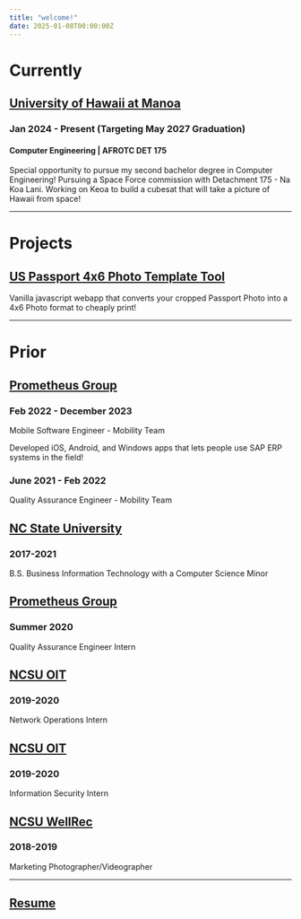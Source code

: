 ```yaml
---
title: "welcome!"
date: 2025-01-08T00:00:00Z
---
```


# Currently

## [University of Hawaii at Manoa](https://ece.hawaii.edu/home/)

### Jan 2024 - Present (Targeting May 2027 Graduation)

#### Computer Engineering | AFROTC DET 175

Special opportunity to pursue my second bachelor degree in Computer Engineering! Pursuing a Space Force commission with Detachment 175 - Na Koa Lani. Working on Keoa to build a cubesat that will take a picture of Hawaii from space!

---

# Projects

## [US Passport 4x6 Photo Template Tool](https://sozodennis01.github.io/free-passport-photos-4x6/)

Vanilla javascript webapp that converts your cropped Passport Photo into a 4x6 Photo format to cheaply print!

---

# Prior

## [Prometheus Group](https://www.prometheusgroup.com/solutions/mobility)
### Feb 2022 - December 2023

Mobile Software Engineer - Mobility Team

Developed iOS, Android, and Windows apps that lets people use SAP ERP systems in the field!

### June 2021 - Feb 2022

Quality Assurance Engineer - Mobility Team

## [NC State University](https://www.ncsu.edu)

### 2017-2021

B.S. Business Information Technology with a Computer Science Minor  

## [Prometheus Group](https://www.prometheusgroup.com/solutions/mobility)

### Summer 2020

Quality Assurance Engineer Intern  

## [NCSU OIT](https://oit.ncsu.edu/)

### 2019-2020

Network Operations Intern  

## [NCSU OIT](https://oit.ncsu.edu/)

### 2019-2020

 Information Security Intern  

## [NCSU WellRec](https://wellrec.dasa.ncsu.edu/)

### 2018-2019

 Marketing Photographer/Videographer  

---

## [Resume](/Sarsozo-TechResume2022.pdf)
